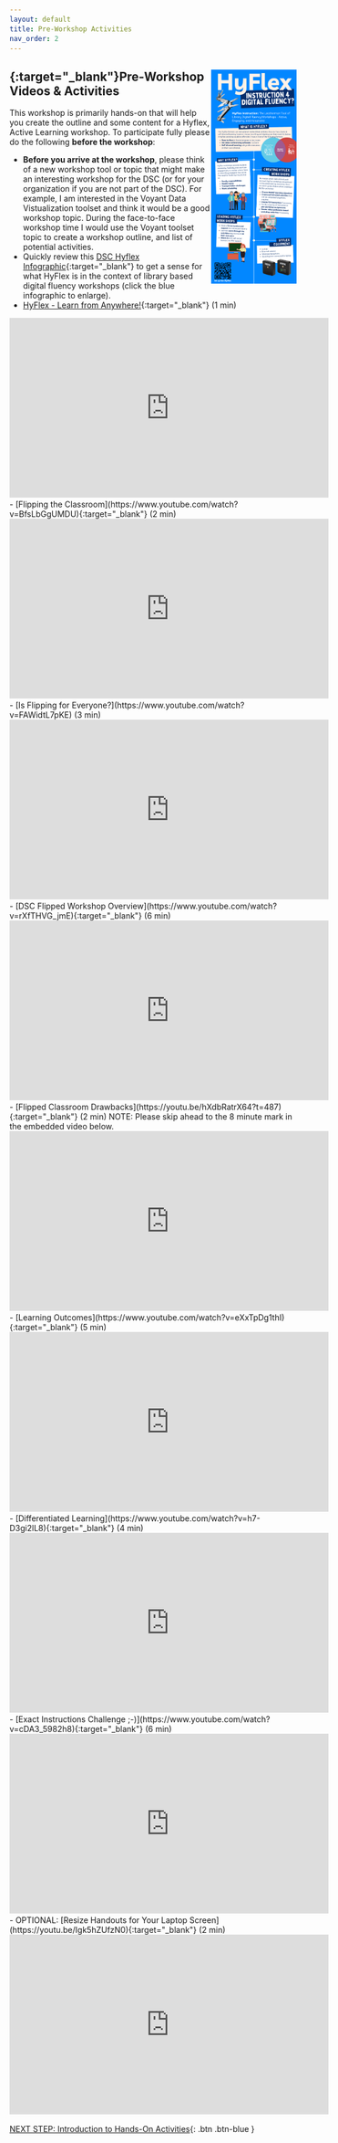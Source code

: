 ```yaml
---
layout: default
title: Pre-Workshop Activities
nav_order: 2
---
```

## [<img src="images/HyFlex-infographic.png" alt="Hyflex Infographic" style="float:right;width:150px;">](/images/HyFlex-infographic.png){:target="_blank"}Pre-Workshop Videos & Activities
This workshop is primarily hands-on that will help you create the outline and some content for a Hyflex, Active Learning workshop. To participate fully please do the following **before the workshop**:

- **Before you arrive at the workshop**, please think of a new workshop tool or topic that might make an interesting workshop for the DSC (or for your organization if you are not part of the DSC). For example, I am interested in the Voyant Data Vistualization toolset and think it would be a good workshop topic. During the face-to-face workshop time I would use the Voyant toolset topic to create a workshop outline, and list of potential activities. 
- Quickly review this [DSC Hyflex Infographic](/images/HyFlex-infographic.png){:target="_blank"} to get a sense for what HyFlex is in the context of library based digital fluency workshops (click the blue infographic to enlarge).
- [HyFlex - Learn from Anywhere!](https://www.youtube.com/watch?v=9OmqjtcOnI4){:target="_blank"} (1 min)<br>
<iframe width="560" height="315" src="https://www.youtube.com/embed/9OmqjtcOnI4" title="YouTube video player" frameborder="0" allow="accelerometer; autoplay; clipboard-write; encrypted-media; gyroscope; picture-in-picture" allowfullscreen></iframe>
- [Flipping the Classroom](https://www.youtube.com/watch?v=BfsLbGgUMDU){:target="_blank"} (2 min)<br>
<iframe width="560" height="315" src="https://www.youtube.com/embed/BfsLbGgUMDU" title="YouTube video player" frameborder="0" allow="accelerometer; autoplay; clipboard-write; encrypted-media; gyroscope; picture-in-picture" allowfullscreen></iframe>
- [Is Flipping for Everyone?](https://www.youtube.com/watch?v=FAWidtL7pKE) (3 min)<br>
<iframe width="560" height="315" src="https://www.youtube.com/embed/FAWidtL7pKE" title="YouTube video player" frameborder="0" allow="accelerometer; autoplay; clipboard-write; encrypted-media; gyroscope; picture-in-picture" allowfullscreen></iframe>
- [DSC Flipped Workshop Overview](https://www.youtube.com/watch?v=rXfTHVG_jmE){:target="_blank"} (6 min)<br>
<iframe width="560" height="315" src="https://www.youtube.com/embed/rXfTHVG_jmE" title="YouTube video player" frameborder="0" allow="accelerometer; autoplay; clipboard-write; encrypted-media; gyroscope; picture-in-picture" allowfullscreen></iframe>
- [Flipped Classroom Drawbacks](https://youtu.be/hXdbRatrX64?t=487){:target="_blank"} (2 min) NOTE: Please skip ahead to the 8 minute mark in the embedded video below.<br>
<iframe width="560" height="315" src="https://www.youtube.com/embed/hXdbRatrX64?t=487" title="YouTube video player" frameborder="0" allow="accelerometer; autoplay; clipboard-write; encrypted-media; gyroscope; picture-in-picture" allowfullscreen></iframe>
- [Learning Outcomes](https://www.youtube.com/watch?v=eXxTpDg1thI){:target="_blank"} (5 min)<br>
<iframe width="560" height="315" src="https://www.youtube.com/embed/eXxTpDg1thI" title="YouTube video player" frameborder="0" allow="accelerometer; autoplay; clipboard-write; encrypted-media; gyroscope; picture-in-picture" allowfullscreen></iframe>
- [Differentiated Learning](https://www.youtube.com/watch?v=h7-D3gi2lL8){:target="_blank"} (4 min)<br>
<iframe width="560" height="315" src="https://www.youtube.com/embed/h7-D3gi2lL8" title="YouTube video player" frameborder="0" allow="accelerometer; autoplay; clipboard-write; encrypted-media; gyroscope; picture-in-picture" allowfullscreen></iframe>
- [Exact Instructions Challenge ;-)](https://www.youtube.com/watch?v=cDA3_5982h8){:target="_blank"} (6 min)<br>
<iframe width="560" height="315" src="https://www.youtube.com/embed/cDA3_5982h8" title="YouTube video player" frameborder="0" allow="accelerometer; autoplay; clipboard-write; encrypted-media; gyroscope; picture-in-picture" allowfullscreen></iframe>
- OPTIONAL: [Resize Handouts for Your Laptop Screen](https://youtu.be/Igk5hZUfzN0){:target="_blank"} (2 min)<br>
<iframe width="560" height="315" src="https://www.youtube.com/embed/Igk5hZUfzN0" title="YouTube video player" frameborder="0" allow="accelerometer; autoplay; clipboard-write; encrypted-media; gyroscope; picture-in-picture" allowfullscreen></iframe>

[NEXT STEP: Introduction to Hands-On Activities](activities-intro.html){: .btn .btn-blue }
